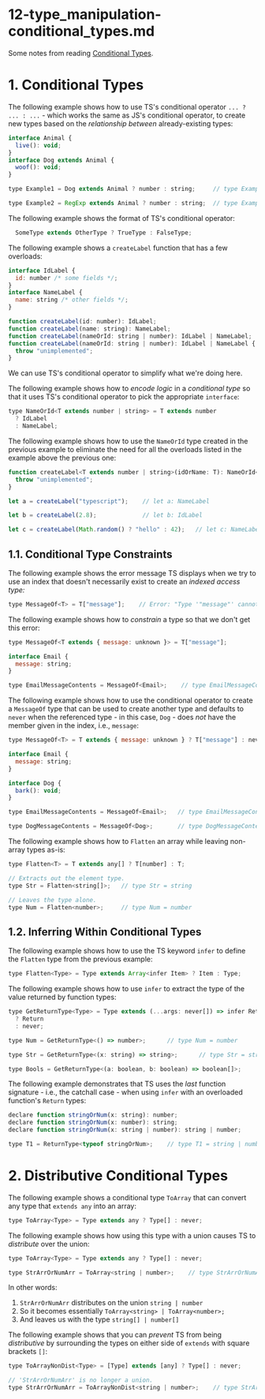 
# 12-type_manipulation-conditional_types.md

Some notes from reading
[Conditional Types](https://www.typescriptlang.org/docs/handbook/2/conditional-types.html).

# 1. Conditional Types

The following example shows how to use TS's conditional operator `... ? ... : ...` - which works the same as
JS's conditional operator, to create new types based on the *relationship between* already-existing types:

```javascript
interface Animal {
  live(): void;
}
interface Dog extends Animal {
  woof(): void;
}

type Example1 = Dog extends Animal ? number : string;     // type Example1 = number

type Example2 = RegExp extends Animal ? number : string;  // type Example2 = string
```

The following example shows the format of TS's conditional operator:

```javascript
  SomeType extends OtherType ? TrueType : FalseType;
```

The following example shows a `createLabel` function that has a few overloads:

```javascript
interface IdLabel {
  id: number /* some fields */;
}
interface NameLabel {
  name: string /* other fields */;
}

function createLabel(id: number): IdLabel;
function createLabel(name: string): NameLabel;
function createLabel(nameOrId: string | number): IdLabel | NameLabel;
function createLabel(nameOrId: string | number): IdLabel | NameLabel {
  throw "unimplemented";
}
```

We can use TS's conditional operator to simplify what we're doing here.

The following example shows how to *encode logic* in a *conditional type* so that it
uses TS's conditional operator to pick the appropriate `interface`:

```javascript
type NameOrId<T extends number | string> = T extends number
  ? IdLabel
  : NameLabel;
```

The following example shows how to use the `NameOrId` type created in the previous example to
eliminate the need for all the overloads listed in the example above the previous one:

```javascript
function createLabel<T extends number | string>(idOrName: T): NameOrId<T> {
  throw "unimplemented";
}

let a = createLabel("typescript");    // let a: NameLabel

let b = createLabel(2.8);             // let b: IdLabel

let c = createLabel(Math.random() ? "hello" : 42);   // let c: NameLabel | IdLabel
```

## 1.1. Conditional Type Constraints

The following example shows the error message TS displays when we try to use an index that doesn't necessarily
exist to create an *indexed access type:*

```javascript
type MessageOf<T> = T["message"];    // Error: "Type '"message"' cannot be used to index type 'T'."
```

The following example shows how to *constrain* a type so that we don't get this error:

```javascript
type MessageOf<T extends { message: unknown }> = T["message"];

interface Email {
  message: string;
}

type EmailMessageContents = MessageOf<Email>;    // type EmailMessageContents = string
```

The following example shows how to use the conditional operator to create a `MessageOf` type that
can be used to create another type and defaults to `never` when the referenced type - in this case,
`Dog` - does *not* have the member given in the index, i.e., `message`:

```javascript
type MessageOf<T> = T extends { message: unknown } ? T["message"] : never;

interface Email {
  message: string;
}

interface Dog {
  bark(): void;
}

type EmailMessageContents = MessageOf<Email>;   // type EmailMessageContents = string

type DogMessageContents = MessageOf<Dog>;       // type DogMessageContents = never
```

The following example shows how to `Flatten` an array while leaving non-array types as-is:

```javascript
type Flatten<T> = T extends any[] ? T[number] : T;

// Extracts out the element type.
type Str = Flatten<string[]>;   // type Str = string

// Leaves the type alone.
type Num = Flatten<number>;     // type Num = number
```


## 1.2. Inferring Within Conditional Types

The following example shows how to use the TS keyword `infer` to define the `Flatten` type from
the previous example:

```javascript
type Flatten<Type> = Type extends Array<infer Item> ? Item : Type;
```

The following example shows how to use `infer` to extract the type of the value returned by function types:

```javascript
type GetReturnType<Type> = Type extends (...args: never[]) => infer Return
  ? Return
  : never;

type Num = GetReturnType<() => number>;      // type Num = number

type Str = GetReturnType<(x: string) => string>;      // type Str = string

type Bools = GetReturnType<(a: boolean, b: boolean) => boolean[]>;      // type Bools = boolean[]
```

The following example demonstrates that TS uses the *last* function signature - i.e., the catchall case - when
using `infer` with an overloaded function's `Return` types:

```javascript
declare function stringOrNum(x: string): number;
declare function stringOrNum(x: number): string;
declare function stringOrNum(x: string | number): string | number;

type T1 = ReturnType<typeof stringOrNum>;    // type T1 = string | number
```

# 2. Distributive Conditional Types

The following example shows a conditional type `ToArray` that can convert any type that `extends any`
into an array:

```javascript
type ToArray<Type> = Type extends any ? Type[] : never;
```

The following example shows how using this type with a union causes TS to *distribute* over the union:

```javascript
type ToArray<Type> = Type extends any ? Type[] : never;

type StrArrOrNumArr = ToArray<string | number>;    // type StrArrOrNumArr = string[] | number[]
```

In other words:

1. `StrArrOrNumArr` distributes on the union `string | number`
2. So it becomes essentially `ToArray<string> | ToArray<number>;`
3. And leaves us with the type `string[] | number[]`

The following example shows that you can *prevent* TS from being *distributive* by
surrounding the types on either side of `extends` with square brackets `[]`:

```javascript
type ToArrayNonDist<Type> = [Type] extends [any] ? Type[] : never;

// 'StrArrOrNumArr' is no longer a union.
type StrArrOrNumArr = ToArrayNonDist<string | number>;    // type StrArrOrNumArr = (string | number)[]
```

